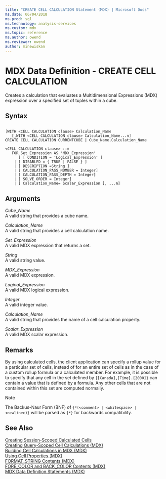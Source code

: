 ```yaml
---
title: "CREATE CELL CALCULATION Statement (MDX) | Microsoft Docs"
ms.date: 06/04/2018
ms.prod: sql
ms.technology: analysis-services
ms.custom: mdx
ms.topic: reference
ms.author: owend
ms.reviewer: owend
author: minewiskan
---
```

# MDX Data Definition - CREATE CELL CALCULATION


  Creates a calculation that evaluates a Multidimensional Expressions (MDX) expression over a specified set of tuples within a cube.  
  
## Syntax  
  
```  
  
[WITH <CELL CALCULATION clause> Calculation_Name  
   [,WITH <CELL CALCULATION clause> Calculation_Name...n]  
CREATE CELL CALCULATION CURRENTCUBE | Cube_Name.Calculation_Name   
  
<CELL CALCULATION clause> ::=  
   FOR Set_Expression AS 'MDX_Expression'   
      [ [ CONDITION = 'Logical_Expression' ]   
    | [ DISABLED = { TRUE | FALSE } ]   
    | [ DESCRIPTION =String ]   
    | [ CALCULATION_PASS_NUMBER = Integer]   
    | [ CALCULATION_PASS_DEPTH = Integer]   
    | [ SOLVE_ORDER = Integer]   
    | [ Calculation_Name= Scalar_Expression ], ...n]  
```  
  
## Arguments  
 *Cube_Name*  
 A valid string that provides a cube name.  
  
 *Calculation_Name*  
 A valid string that provides a cell calculation name.  
  
 *Set_Expression*  
 A valid MDX expression that returns a set.  
  
 *String*  
 A valid string value.  
  
 *MDX_Expression*  
 A valid MDX expression.  
  
 *Logical_Expression*  
 A valid MDX logical expression.  
  
 *Integer*  
 A valid integer value.  
  
 *Calculation_Name*  
 A valid string that provides the name of a cell calculation property.  
  
 *Scalar_Expression*  
 A valid MDX scalar expression.  
  
## Remarks  
 By using calculated cells, the client application can specify a rollup value for a particular set of cells, instead of for an entire set of cells as in the case of a custom rollup formula or a calculated member. For example, it is possible to specify that any cell in the set defined by `{[Canada],[Time].[2000]}` can contain a value that is defined by a formula. Any other cells that are not contained within this set are computed normally.  
  
> [!NOTE]  
>  The Backus-Naur Form (BNF) of `{*(<comment> | <whitespace> | <newline>)}` will be parsed as `{*}` for backwards compatibility.  
  
## See Also  
 [Creating Session-Scoped Calculated Cells](https://docs.microsoft.com/analysis-services/multidimensional-models/mdx/mdx-cell-calculations-session-scoped-calculated-cells)   
 [Creating Query-Scoped Cell Calculations &#40;MDX&#41;](https://docs.microsoft.com/analysis-services/multidimensional-models/mdx/mdx-cell-calculations-query-scoped-cell-calculations)   
 [Building Cell Calculations in MDX &#40;MDX&#41;](https://docs.microsoft.com/analysis-services/multidimensional-models/mdx/mdx-cell-calculations-build-cell-calculations)   
 [Using Cell Properties &#40;MDX&#41;](https://docs.microsoft.com/analysis-services/multidimensional-models/mdx/mdx-cell-properties-using-cell-properties)   
 [FORMAT_STRING Contents &#40;MDX&#41;](https://docs.microsoft.com/analysis-services/multidimensional-models/mdx/mdx-cell-properties-format-string-contents)   
 [FORE_COLOR and BACK_COLOR Contents &#40;MDX&#41;](https://docs.microsoft.com/analysis-services/multidimensional-models/mdx/mdx-cell-properties-fore-color-and-back-color-contents)   
 [MDX Data Definition Statements &#40;MDX&#41;](../mdx/mdx-data-definition-statements-mdx.md)  
  
  
